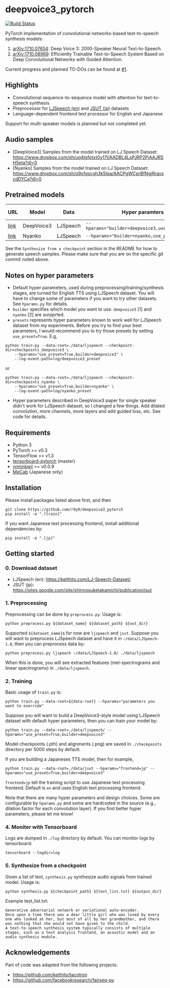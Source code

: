 # deepvoice3_pytorch

[![Build Status](https://travis-ci.org/r9y9/deepvoice3_pytorch.svg?branch=master)](https://travis-ci.org/r9y9/deepvoice3_pytorch)

PyTorch implementation of convolutional networks-based text-to-speech synthesis models:

1. [arXiv:1710.07654](https://arxiv.org/abs/1710.07654): Deep Voice 3: 2000-Speaker Neural Text-to-Speech.
2. [arXiv:1710.08969](https://arxiv.org/abs/1710.08969): Efficiently Trainable Text-to-Speech System Based on Deep Convolutional Networks with Guided Attention.

Current progress and planned TO-DOs can be found at [#1](https://github.com/r9y9/deepvoice3_pytorch/issues/1).

## Highlights

- Convolutional sequence-to-sequence model with attention for text-to-speech synthesis
- Preprocessor for [LJSpeech (en)](https://keithito.com/LJ-Speech-Dataset/) and [JSUT (jp)](https://sites.google.com/site/shinnosuketakamichi/publication/jsut) datasets
- Language-dependent frontend text processor for English and Japanese

Support for multi-speaker models is planned but not completed yet.

## Audio samples

- [DeepVoice3] Samples from the model trained on LJ Speech Dataset: https://www.dropbox.com/sh/uq4tsfptxt0y17l/AADBL4LsPJRP2PjAAJRSH5eta?dl=0
- [Nyanko] Samples from the model trained on LJ Speech Dataset: https://www.dropbox.com/sh/q9xfgscgh3k5lqa/AACPgWCprBfNgjRravscdDYCa?dl=0

## Pretrained models

 | URL | Model      | Data     | Hyper paramters                                  | Git commit | Steps  |
 |-----|------------|----------|--------------------------------------------------|----------------------|--------|
 | [link](https://www.dropbox.com/s/4r207fq6s8gt2sl/20171213_deepvoice3_checkpoint_step00021000.pth?dl=0) | DeepVoice3 | LJSpeech | `--hparams="builder=deepvoice3,use_preset=True"` | [4357976](https://github.com/r9y9/edwinlimlx/tree/43579764f35de6b8bac2b18b52a06e4e11b705b2)| 210000 |
 |  [link](https://www.dropbox.com/s/j8ywsvs3kny0s0x/20171129_nyanko_checkpoint_step000585000.pth?dl=0)   | Nyanko     | LJSpeech | `--hparams="builder=nyanko,use_preset=True"`     | [ba59dc7](https://github.com/ar9y9/edwinlimlx/tree/ba59dc75374ca3189281f6028201c15066830116) | 585000 |

See the `Synthesize from a checkpoint` section in the README for how to generate speech samples. Please make sure that you are on the specific git commit noted above.

## Notes on hyper parameters

- Default hyper parameters, used during preprocessing/training/synthesis stages, are turned for English TTS using LJSpeech dataset. You will have to change some of parameters if you want to try other datasets. See `hparams.py` for details.
- `builder` specifies which model you want to use. `deepvoice3` [1] and `nyanko` [2] are surpprted.
- `presets` represents hyper parameters known to work well for LJSpeech dataset from my experiments. Before you try to find your best parameters, I would recommend you to try those presets by setting `use_preset=True`. E.g,
```
python train.py --data-root=./data/ljspeech --checkpoint-dir=checkpoints_deepvoice3 \
    --hparams="use_preset=True,builder=deepvoice3" \
    --log-event-path=log/deepvoice3_preset
```
or
```
python train.py --data-root=./data/ljspeech --checkpoint-dir=checkpoints_nyanko \
    --hparams="use_preset=True,builder=nyanko" \
    --log-event-path=log/nyanko_preset
```
- Hyper parameters described in DeepVoice3 paper for single speaker didn't work for LJSpeech dataset, so I changed a few things. Add dilated convolution, more channels, more layers and add guided loss, etc. See code for details.


## Requirements

- Python 3
- PyTorch >= v0.3
- TensorFlow >= v1.3
- [tensorboard-pytorch](https://github.com/lanpa/tensorboard-pytorch) (master)
- [nnmnkwii](https://github.com/r9y9/nnmnkwii) >= v0.0.9
- [MeCab](http://taku910.github.io/mecab/) (Japanese only)

## Installation

Please install packages listed above first, and then

```
git clone https://github.com/r9y9/deepvoice3_pytorch
pip install -e ".[train]"
```

If you want Japanese text processing frontend, install additional dependencies by:

```
pip install -e ".[jp]"
```

## Getting started

### 0. Download dataset

- LJSpeech (en): https://keithito.com/LJ-Speech-Dataset/
- JSUT (jp): https://sites.google.com/site/shinnosuketakamichi/publication/jsut

### 1. Preprocessing

Preprocessing can be done by `preprocess.py`. Usage is:

```
python preprocess.py ${dataset_name} ${dataset_path} ${out_dir}
```

Supported `${dataset_name}`s for now are `ljspeech` and `jsut`. Suppose you will want to preprocess LJSpeech dataset and have it in `~/data/LJSpeech-1.0`, then you can preprocess data by:

```
python preprocess.py ljspeech ~/data/LJSpeech-1.0/ ./data/ljspeech
```

When this is done, you will see extracted features (mel-spectrograms and linear spectrograms) in `./data/ljspeech`.

### 2. Training

Basic usage of `train.py` is:

```
python train.py --data-root=${data-root} --hparams="parameters you want to override"
```

Suppose you will want to build a DeepVoice3-style model using LJSpeech dataset with default hyper parameters, then you can train your model by:

```
python train.py --data-root=./data/ljspeech/ --hparams="use_preset=True,builder=deepvoice3"
```

Model checkpoints (.pth) and alignments (.png) are saved in `./checkpoints` directory per 5000 steps by default.

If you are building a Japaneses TTS model, then for example,

```
python train.py --data-root=./data/jsut --hparams="frontend=jp" --hparams="use_preset=True,builder=deepvoice3"
```

`frontend=jp` tell the training script to use Japanese text processing frontend. Default is `en` and uses English text processing frontend.

Note that there are many hyper parameters and design choices. Some are configurable by `hparams.py` and some are hardcoded in the source (e.g., dilation factor for each convolution layer). If you find better hyper parameters, please let me know!


### 4. Moniter with Tensorboard

Logs are dumped in `./log` directory by default. You can monitor logs by tensorboard:

```
tensorboard --logdir=log
```

### 5. Synthesize from a checkpoint

Given a list of text, `synthesis.py` synthesize audio signals from trained model. Usage is:

```
python synthesis.py ${checkpoint_path} ${text_list.txt} ${output_dir}
```

Example test_list.txt:

```
Generative adversarial network or variational auto-encoder.
Once upon a time there was a dear little girl who was loved by every one who looked at her, but most of all by her grandmother, and there was nothing that she would not have given to the child.
A text-to-speech synthesis system typically consists of multiple stages, such as a text analysis frontend, an acoustic model and an audio synthesis module.
```

## Acknowledgements

Part of code was adapted from the following projects:

- https://github.com/keithito/tacotron
- https://github.com/facebookresearch/fairseq-py
